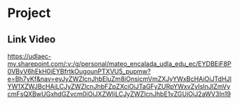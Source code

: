 # Project
## Link Video
https://udlaec-my.sharepoint.com/:v:/g/personal/mateo_encalada_udla_edu_ec/EYDBEiF8P0VBvV6hEkH0iEYBfrtkOugounPTXVU5_pupmw?e=Bh7yKf&nav=eyJyZWZlcnJhbEluZm8iOnsicmVmZXJyYWxBcHAiOiJTdHJlYW1XZWJBcHAiLCJyZWZlcnJhbFZpZXciOiJTaGFyZURpYWxvZyIsInJlZmVycmFsQXBwUGxhdGZvcm0iOiJXZWIiLCJyZWZlcnJhbE1vZGUiOiJ2aWV3In19
